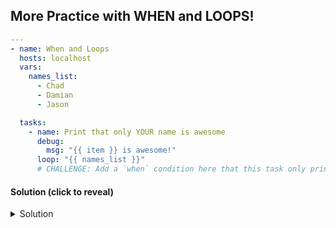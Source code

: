 ## More Practice with WHEN and LOOPS!

```yaml
---
- name: When and Loops
  hosts: localhost
  vars:
    names_list:
      - Chad
      - Damian
      - Jason

  tasks:
    - name: Print that only YOUR name is awesome
      debug:
        msg: "{{ item }} is awesome!"
      loop: "{{ names_list }}"
      # CHALLENGE: Add a `when` condition here that this task only prints out YOUR name as awesome :)
```

#### Solution (click to reveal)

<details>
  <summary>Solution</summary>

```yaml
    - name: Print that only YOUR name is awesome
      debug:
        msg: "{{ item }} is awesome!"
      loop: "{{ names_list }}"
      when: item == "YourName"
```

Replace `"YourName"` with your actual name.
</details>
